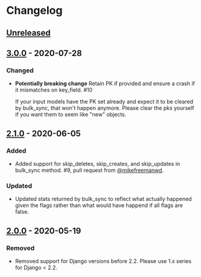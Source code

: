 # Changelog

## [Unreleased]

## [3.0.0] - 2020-07-28
### Changed
- **Potentially breaking change** Retain PK if provided and ensure a crash if it mismatches on key_field. #10  

  If your input models have the PK set already and expect it to be cleared by bulk_sync, that won't happen anymore.
  Please clear the pks yourself if you want them to seem like "new" objects.

## [2.1.0] - 2020-06-05
### Added
- Added support for skip_deletes, skip_creates, and skip_updates in bulk_sync method. #9, pull request from [@mikefreemanwd](https://github.com/mikefreemanwd).

### Updated
- Updated stats returned by bulk_sync to reflect what actually happened given the flags rather than what would have happend if all flags are false.

## [2.0.0] - 2020-05-19
### Removed
- Removed support for Django versions before 2.2.  Please use 1.x series for Django < 2.2.


[Unreleased]: https://github.com/mathandpencil/django-bulk-sync/compare/v3.0.0..HEAD
[3.0.0]: https://github.com/mathandpencil/django-bulk-sync/compare/v2.1.0..v3.0.0
[2.1.0]: https://github.com/mathandpencil/django-bulk-sync/compare/v2.0.0..v2.1.0
[2.0.0]: https://github.com/mathandpencil/django-bulk-sync/releases/tag/v2.0.0